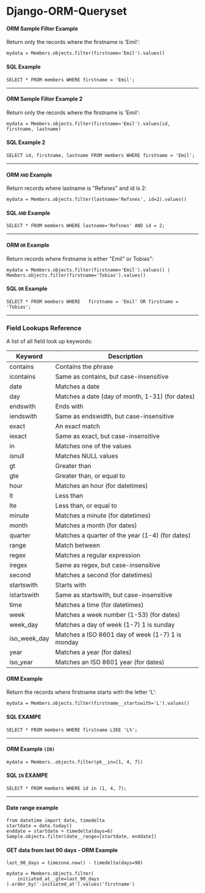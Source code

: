# Django-ORM-Queryset

#### ORM Sample Filter Example
Return only the records where the firstname is 'Emil':
```shell
mydata = Members.objects.filter(firstname='Emil').values()
```
#### SQL Example
```shell
SELECT * FROM members WHERE firstname = 'Emil';
```

---

#### ORM Sample Filter Example 2
Return only the records where the firstname is 'Emil':
```shell
mydata = Members.objects.filter(firstname='Emil').values(id, firstname, lastname)
```
#### SQL Example 2
```shell
SELECT id, firstname, lastname FROM members WHERE firstname = 'Emil';
```

---

#### ORM `AND` Example
Return records where lastname is "Refsnes" and id is 2:
```shell
mydata = Members.objects.filter(lastname='Refsnes', id=2).values()
```
#### SQL `AND` Example
```shell
SELECT * FROM members WHERE lastname='Refsnes' AND id = 2;
```

---

#### ORM `OR` Example
Return records where firstname is either "Emil" or Tobias":
```shell
mydata = Members.objects.filter(firstname='Emil').values() | Members.objects.filter(firstname='Tobias').values()
```
#### SQL `OR` Example
```shell
SELECT * FROM members WHERE   firstname = 'Emil' OR firstname = 'Tobias';
```

---

### Field Lookups Reference
A list of all field look up keywords:

Keyword	| Description
--- | ---
contains |	Contains the phrase
icontains |	Same as contains, but case-insensitive
date |	Matches a date
day	| Matches a date (day of month, 1-31) (for dates)
endswith |	Ends with
iendswith |	Same as endswidth, but case-insensitive
exact |	An exact match
iexact |	Same as exact, but case-insensitive
in |	Matches one of the values
isnull |	Matches NULL values
gt |	Greater than
gte |	Greater than, or equal to
hour |	Matches an hour (for datetimes)
lt |	Less than
lte |	Less than, or equal to
minute |	Matches a minute (for datetimes)
month |	Matches a month (for dates)
quarter |	Matches a quarter of the year (1-4) (for dates)
range |	Match between
regex |	Matches a regular expression
iregex |	Same as regex, but case-insensitive
second |	Matches a second (for datetimes)
startswith |	Starts with
istartswith |	Same as startswith, but case-insensitive
time |	Matches a time (for datetimes)
week |	Matches a week number (1-53) (for dates)
week_day |	Matches a day of week (1-7) 1 is sunday
iso_week_day |	Matches a ISO 8601 day of week (1-7) 1 is monday
year |	Matches a year (for dates)
iso_year |	Matches an ISO 8601 year (for dates)


#### ORM Example 
Return the records where firstname starts with the letter 'L':
```shell
mydata = Members.objects.filter(firstname__startswith='L').values()
```
#### SQL EXAMPE
```shell
SELECT * FROM members WHERE firstname LIKE 'L%';
```
---

#### ORM Example `(IN)`
```shell
mydata = Members..objects.filter(pk__in=[1, 4, 7])
```
#### SQL `IN` EXAMPE
```shell
SELECT * FROM members WHERE id in (1, 4, 7);
```
---

#### Date range example 
```shell
from datetime import date, timedelta
startdate = date.today()
enddate = startdate + timedelta(days=6)
Sample.objects.filter(date__range=[startdate, enddate])
```

#### GET data from last 90 days - ORM Example
```shell
last_90_days = timezone.now() - timedelta(days=90)

mydata = Members.objects.filter(
    initiated_at__gte=last_90_days
).order_by('-initiated_at').values('firstname')
```































